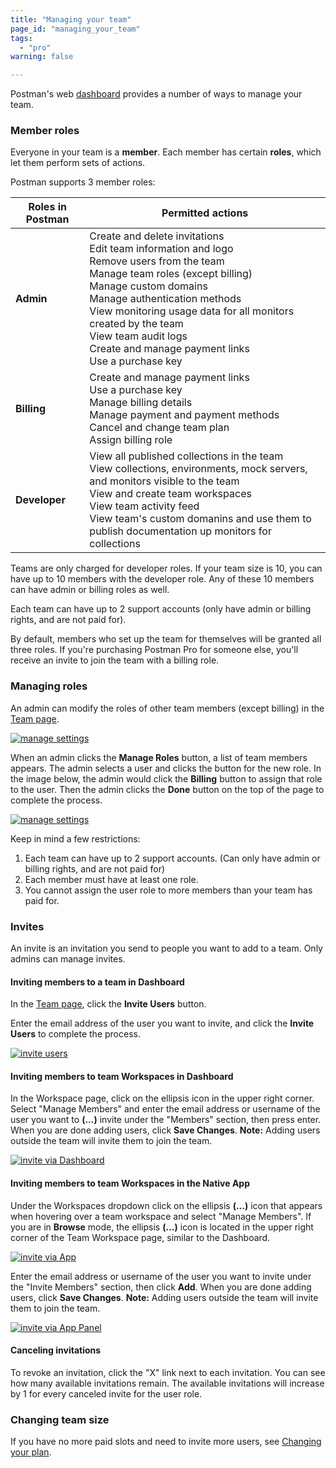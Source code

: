 ```yaml
---
title: "Managing your team"
page_id: "managing_your_team"
tags: 
  - "pro"
warning: false

---
```


Postman's web [dashboard](https://app.getpostman.com/dashboard/teams) provides a number of ways to manage your team.

### Member roles 

Everyone in your team is a **member**. Each member has certain **roles**, which let them perform sets of actions.

Postman supports 3 member roles:

| Roles in Postman |   Permitted actions  |
| ---   |   ---     |
| **Admin**   |    Create and delete invitations  <br>  Edit team information and logo <br>  Remove users from the team <br> Manage team roles (except billing) <br> Manage custom domains <br> Manage authentication methods <br> View monitoring usage data for all monitors created by the team <br> View team audit logs <br> Create and manage payment links <br> Use a purchase key|
| **Billing**   |   Create and manage payment links <br>  Use a purchase key <br>  Manage billing details <br>  Manage payment and payment methods <br>  Cancel and change team plan <br>  Assign billing role  |
| **Developer**   |  View all published collections in the team <br> View collections, environments, mock servers, and monitors visible to the team  <br>  View and create team workspaces <br> View team activity feed <br>  View team's custom domanins and use them to publish documentation up monitors for collections <br>   |

Teams are only charged for developer roles. If your team size is 10, you can have up to 10 members with the developer role. Any of these 10 members can have admin or billing roles as well. 

Each team can have up to 2 support accounts (only have admin or billing rights, and are not paid for).

By default, members who set up the team for themselves will be granted all three roles. If you're purchasing Postman Pro for someone else, you'll receive an invite to join the team with a billing role.

### Managing roles

An admin can modify the roles of other team members (except billing) in the [Team page](https://go.postman.co/team). 
	
  [![manage settings](https://s3.amazonaws.com/postman-static-getpostman-com/postman-docs/New_InviteUsers.png)](https://s3.amazonaws.com/postman-static-getpostman-com/postman-docs/New_InviteUsers.png)
	
When an admin clicks the **Manage Roles** button, a list of team members appears. The admin selects a user and clicks the button for the new role. In the image below, the admin would click the **Billing** button to assign that role to the user. Then the admin clicks the **Done** button on the top of the page to complete the process.

  [![manage settings](https://s3.amazonaws.com/postman-static-getpostman-com/postman-docs/PRO-manageRoles.png)](https://s3.amazonaws.com/postman-static-getpostman-com/postman-docs/PRO-manageRoles.png)

Keep in mind a few restrictions:

   1.  Each team can have up to 2 support accounts. (Can only have admin or billing rights, and are not paid for)
   2.  Each member must have at least one role.
   3.  You cannot assign the user role to more members than your team has paid for.

### Invites

An invite is an invitation you send to people you want to add to a team. Only admins can manage invites.

#### Inviting members to a team in Dashboard
In the [Team page](https://go.postman.co/team), click the **Invite Users** button. 

Enter the email address of the user you want to invite, and click the **Invite Users** to complete the process.

 [![invite users](https://s3.amazonaws.com/postman-static-getpostman-com/postman-docs/PRO-invite-users3.png)](https://s3.amazonaws.com/postman-static-getpostman-com/postman-docs/PRO-invite-users3.png)

#### Inviting members to team Workspaces in Dashboard

In the Workspace page, click on the ellipsis icon in the upper right corner. Select "Manage Members" and enter the email address or username of the user you want to **(...)** invite under the "Members" section, then press enter. When you are done adding users, click **Save Changes**. **Note:** Adding users outside the team will invite them to join the team.

[![invite via Dashboard](https://s3.amazonaws.com/postman-static-getpostman-com/postman-docs/docs6.1update/Screen+Shot+2018-05-09+at+5.23.20+PM.png)](https://s3.amazonaws.com/postman-static-getpostman-com/postman-docs/docs6.1update/Screen+Shot+2018-05-09+at+5.23.20+PM.png)

#### Inviting members to team Workspaces in the Native App
Under the Workspaces dropdown click on the ellipsis **(...)** icon that appears when hovering over a team workspace and select "Manage Members". If you are in **Browse** mode, the ellipsis **(...)** icon is located in the upper right corner of the Team Workspace page, similar to the Dashboard.

 [![invite via App](https://s3.amazonaws.com/postman-static-getpostman-com/postman-docs/docs6.1update/Screen+Shot+2018-05-09+at+2.34.21+PM.png)](https://s3.amazonaws.com/postman-static-getpostman-com/postman-docs/docs6.1update/Screen+Shot+2018-05-09+at+2.34.21+PM.png)

Enter the email address or username of the user you want to invite under the "Invite Members" section, then click **Add**. When you are done adding users, click **Save Changes**. **Note:** Adding users outside the team will invite them to join the team.

[![invite via App Panel](https://s3.amazonaws.com/postman-static-getpostman-com/postman-docs/emailinvitereshoot.png)](https://s3.amazonaws.com/postman-static-getpostman-com/postman-docs/emailinvitereshoot.png)

#### Canceling invitations

To revoke an invitation, click the "X" link next to each invitation. You can see how many available invitations remain. The available invitations will increase by 1 for every canceled invite for the user role.

### Changing team size

If you have no more paid slots and need to invite more users, see [Changing your plan](/docs/v6/pro/managing_pro/changing_your_plan).

